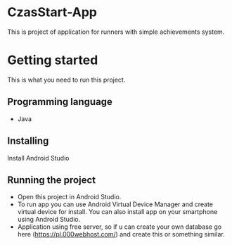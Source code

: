 # CzasStart-App
This is project of application for runners with simple achievements system.

# Getting started
This is what you need to run this project. 

## Programming language
* Java

## Installing
Install Android Studio

## Running the project
* Open this project in Android Studio. 
* To run app you can use Android Virtual Device Manager and create virtual device for install. 
You can also install app on your smartphone using Android Studio. 
* Application using free server, so if u can create your own database go here (https://pl.000webhost.com/) and create this or something similar.

